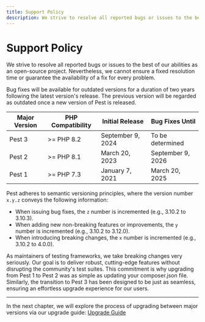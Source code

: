 ```yaml
---
title: Support Policy
description: We strive to resolve all reported bugs or issues to the best of our abilities as an open-source project. Nevertheless, we cannot ensure a fixed resolution time or guarantee the availability of a fix for every problem.
---
```

# Support Policy

We strive to resolve all reported bugs or issues to the best of our abilities as an open-source project. Nevertheless, we cannot ensure a fixed resolution time or guarantee the availability of a fix for every problem.

Bug fixes will be available for outdated versions for a duration of two years following the latest version's release. The previous version will be regarded as outdated once a new version of Pest is released.

| Major Version | PHP Compatibility | Initial Release   | Bug Fixes Until
| ---------------- | --- |-------------------| --- |
| Pest 3 | >= PHP 8.2 | September 9, 2024 | To be determined
| Pest 2 | >= PHP 8.1 | March 20, 2023    | September 9, 2026
| Pest 1 | >= PHP 7.3 | January 7, 2021   | March 20, 2025

Pest adheres to semantic versioning principles, where the version number `x.y.z` conveys the following information:
- When issuing bug fixes, the `z` number is incremented (e.g., 3.10.2 to 3.10.3).
- When adding new non-breaking features or improvements, the `y` number is incremented (e.g., 3.10.2 to 3.12.0).
- When introducing breaking changes, the `x` number is incremented (e.g., 3.10.2 to 4.0.0).

As maintainers of testing frameworks, we take breaking changes very seriously. Our goal is to deliver robust, cutting-edge features without disrupting the community's test suites. This commitment is why upgrading from Pest 1 to Pest 2 was as simple as updating your composer.json file. Similarly, the transition to Pest 3 has been designed to be just as seamless, ensuring an effortless upgrade experience for our users.

----

In the next chapter, we will explore the process of upgrading between major versions via our upgrade guide: [Upgrade Guide](/docs/upgrade-guide)
